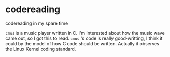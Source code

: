 codereading
===========

codereading in my spare time

`cmus` is a music player written in C. I'm interested about how the music wave came out, so I got this to read. `cmus` 's code is really good-writting,
    I think it could by the model of how C code should be written. Actually it observes the Linux Kernel coding standard.
